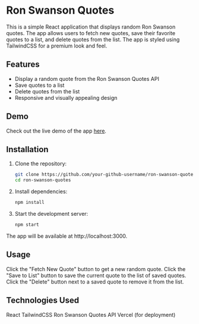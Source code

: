 # Ron Swanson Quotes

This is a simple React application that displays random Ron Swanson quotes. The app allows users to fetch new quotes, save their favorite quotes to a list, and delete quotes from the list. The app is styled using TailwindCSS for a premium look and feel.

## Features

- Display a random quote from the Ron Swanson Quotes API
- Save quotes to a list
- Delete quotes from the list
- Responsive and visually appealing design

## Demo

Check out the live demo of the app [here](https://).



## Installation

1. Clone the repository:

   ```sh
   git clone https://github.com/your-github-username/ron-swanson-quotes.git
   cd ron-swanson-quotes
2. Install dependencies:

   ```sh
   npm install
3. Start the development server:

   ```sh
   npm start

The app will be available at http://localhost:3000.

## Usage


Click the "Fetch New Quote" button to get a new random quote.
Click the "Save to List" button to save the current quote to the list of saved quotes.
Click the "Delete" button next to a saved quote to remove it from the list.

## Technologies Used


React
TailwindCSS
Ron Swanson Quotes API
Vercel (for deployment)
